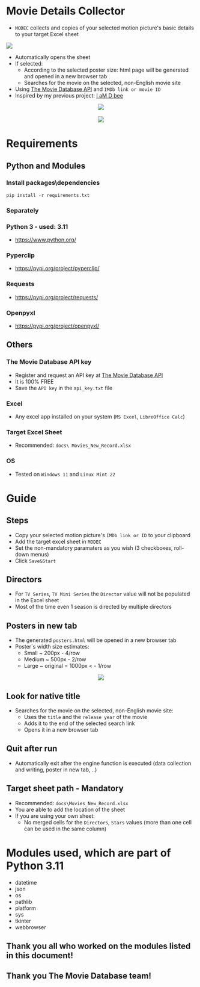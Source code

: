 # Movie Details Collector
- `MODEC` collects and copies of your selected motion picture's basic details to your target Excel sheet

<img src="docs/guide/target_sheet.png"> 

- Automatically opens the sheet
- If selected: 
    - According to the selected poster size: html page will be generated and opened in a new browser tab
    - Searches for the movie on the selected, non-English movie site
- Using [The Movie Database API](https://www.themoviedb.org/documentation/api) and `IMDb link or movie ID`
- Inspired by my previous project: [I aM D bee](https://github.com/K4KarolE/I_aM_D_bee)

<div align="center">
    <img src="docs/promo/initech.png" </img> 
</div>

<br>
<div align="center">
    <img src="docs/promo/nostromo.png" </img> 
</div>


# Requirements
## Python and Modules
### Install packages\dependencies
```
pip install -r requirements.txt
```
### Separately
### Python 3 - used: 3.11
- https://www.python.org/

### Pyperclip
- https://pypi.org/project/pyperclip/

### Requests
- https://pypi.org/project/requests/

### Openpyxl
- https://pypi.org/project/openpyxl/

## Others
### The Movie Database API key
- Register and request an API key at [The Movie Database API](https://www.themoviedb.org/documentation/api)
- It is 100% FREE
- Save the `API key` in the `api_key.txt` file

### Excel
- Any excel app installed on your system (`MS Excel`, `LibreOffice Calc`)

### Target Excel Sheet
- Recommended: `docs\ Movies_New_Record.xlsx`

### OS
- Tested on `Windows 11` and `Linux Mint 22`

# Guide
## Steps
- Copy your selected motion picture's `IMDb link or ID` to your clipboard
- Add the target excel sheet in `MODEC`
- Set the non-mandatory paramaters as you wish (3 checkboxes, roll-down menus)
- Click `Save&Start`

## Directors
- For `TV Series`, `TV Mini Series` the `Director` value will not be populated in the Excel sheet
- Most of the time even 1 season is directed by multiple directors

## Posters in new tab
- The generated `posters.html` will be opened in a new browser tab
- Poster`s width size estimates: 
    - Small ~ 200px - 4/row
    - Medium ~ 500px - 2/row
    - Large ~ original = 1000px < - 1/row
<div align="center">
    <img src="docs/guide/poster.png"</img> 
</div> 

## Look for native title
- Searches for the movie on the selected, non-English movie site:
    - Uses the `title` and the `release year` of the movie
    - Adds it to the end of the selected search link
    - Opens it in a new browser tab

## Quit after run
- Automatically exit after the engine function is executed (data collection and writing, poster in new tab, ..)

## Target sheet path - Mandatory
- Recommended: `docs\Movies_New_Record.xlsx`
- You are able to add the location of the sheet
- If you are using your own sheet:
    - No merged cells for the `Directors`, `Stars` values (more than one cell can be used in the same column)


# Modules used, which are part of Python 3.11
- datetime
- json
- os
- pathlib
- platform
- sys
- tkinter
- webbrowser

## Thank you all who worked on the modules listed in this document!
## Thank you The Movie Database team!
